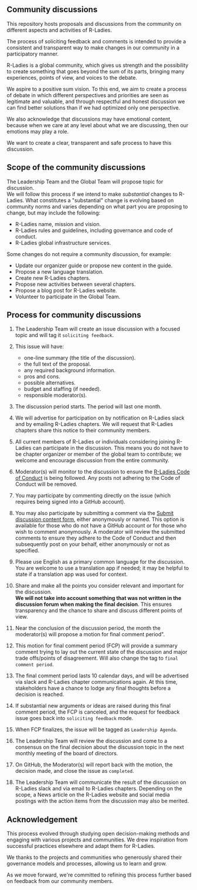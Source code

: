 ## Community discussions

This repository hosts proposals and discussions from the community 
on different aspects and activities of R-Ladies.

The process of soliciting feedback and comments is intended to provide a consistent 
and transparent way to make changes in our community in a participatory manner. 

R-Ladies is a global community, which gives us strength and the possibility to create something 
that goes beyond the sum of its parts, bringing many experiences, points of view, and voices to the debate.

We aspire to a positive sum vision. To this end, we aim to create a process of debate 
in which different perspectives and priorities are seen as legitimate and valuable, 
and through respectful and honest discussion we can find better solutions 
than if we had optimized only one perspective.

We also acknowledge that discussions may have emotional content, because when we care at 
any level about what we are discussing, then our emotions may play a role.  

We want to create a clear, transparent and safe process to have this discussion.

## Scope of the community discussions

The Leadership Team and the Global Team will propose topic for discussion.  
We will follow this process if we intend to make _substantial_ changes to R-Ladies.
What constitutes a "substantial" change is evolving based on community norms and 
varies depending on what part you are proposing to change, but may include the following:

- R-Ladies name, mission and vision.
- R-Ladies rules and guidelines, including governance and code of conduct.
- R-Ladies global infrastructure services.

Some changes do not require a community discussion, for example:

- Update our organizer guide or propose new content in the guide.
- Propose a new language translation.
- Create new R-Ladies chapters.
- Propose new activities between several chapters.
- Propose a blog post for R-Ladies website.
- Volunteer to participate in the Global Team.

## Process for community discussions

1. The Leadership Team will create an issue discussion with a focused topic and will tag it `soliciting feedback`.

2. This issue will have:
    * one-line summary (the title of the discussion).
    * the full text of the proposal.
    * any required background information.
    * pros and cons.
    * possible alternatives.
    * budget and staffing (if needed).
    * responsible moderator(s).
    
3. The discussion period starts. The period will last one month. 

4. We will advertise for participation on by notification on R-Ladies slack and by
emailing R-Ladies chapters. We will request that R-Ladies chapters share this notice
to their community members.

4. All current members of R-Ladies or individuals considering joining R-Ladies can participate in the discussion. This means you do not have to be
chapter organizer or member of the global team to contribute; we welcome and encourage discussion from the entire community.

6. Moderator(s) will monitor to the discussion to ensure the 
[R-Ladies Code of Conduct](https://rladies.org/coc/) is being followed. Any posts not adhering to the Code of Conduct will be removed.

7. You may participate by commenting directly on the issue (which requires being signed into a GitHub account).

8. You may also participate by submitting a comment via the [Submit discussion content form](https://airtable.com/shr7KmgOENIlN5AfJ), either anonymously or named. This option is available for those who do not have a GitHub account or for those who wish to comment anonymously. A moderator will review the submitted comments to ensure they adhere to the Code of Conduct and then subsequently post on your behalf, either anonymously or not as specified.

9. Please use English as a primary common language for the discussion. You are welcome to use a translation app if needed; it may be helpful to state if a translation app was used for context.

10. Share and make all the points you consider relevant and important for the discussion.  
__We will not take into account something that was not written in the discussion forum when making the final decision__. 
This ensures transparency and the chance to share and discuss different points of view.

11. Near the conclusion of the discussion period, the month the moderator(s) will propose a motion for final comment period".

12. This motion for final comment period (FCP) will provide a summary comment trying to lay out 
the current state of the discussion and major trade offs/points of disagreement. Will also change the tag to `final comment period`.

13. The final comment period lasts 10 calendar days, and will be advertised via slack
and R-Ladies chapter communications again. At this time, stakeholders have a chance to lodge any final thoughts before a decision is reached.

14. If substantial new arguments or ideas are raised during this final comment period, the FCP is canceled, 
and the request for feedback issue goes back into `soliciting feedback` mode.

15. When FCP finalizes, the issue will be tagged as `Leadership Agenda`.

16. The Leadership Team will review the discussion and come to a consensus on the final decision 
about the discussion topic in the next monthly meeting of the board of directors.

17. On GitHub, the Moderator(s) will report back with the motion, the decision made, and 
close the issue as `completed`.

18. The Leadership Team will communicate the result of the discussion on R-Ladies slack and via email
to R-Ladies chapters. Depending on the scope, a News article on the R-Ladies website and social media postings
with the action items from the discussion may also be merited.

## Acknowledgement

This process evolved through studying open decision-making methods and engaging with various projects and communities. We drew inspiration from successful practices elsewhere and adapt them for R-Ladies.

We thanks to the projects and communities who generously shared their governance models and processes, allowing us to learn and grow.

As we move forward, we're committed to refining this process further based on feedback from our community members. 
